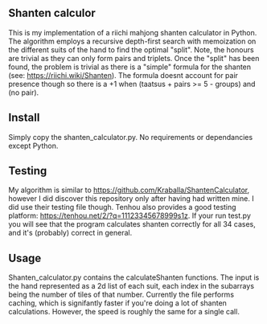 ## Shanten calculor
This is my implementation of a riichi mahjong shanten calculator in Python. The algorithm employs a recursive depth-first search with memoization on the different suits of the hand to find the optimal "split". Note, the honours are trivial as they can only form pairs and triplets.
Once the "split" has been found, the problem is trivial as there is a "simple" formula for the shanten (see: https://riichi.wiki/Shanten).
The formula doesnt account for pair presence though so there is a +1 when (taatsus + pairs >= 5 - groups) and (no pair).

## Install
Simply copy the shanten_calculator.py. No requirements or dependancies except Python.


## Testing
My algorithm is similar to https://github.com/Kraballa/ShantenCalculator, however I did discover this repository only after having had written mine. I did use their testing file though.
Tenhou also provides a good testing platform: https://tenhou.net/2/?q=11123345678999s1z. If your run test.py you will see that the program calculates shanten correctly for all 34 cases, and it's (probably) correct in general.

## Usage
Shanten_calculator.py contains the calculateShanten functions. The input is the hand represented as a 2d list of each suit, each index in the subarrays being the number of tiles of that number.
Currently the file performs caching, which is signifantly faster if you're doing a lot of shanten calculations. However, the speed is roughly the same for a single call.
